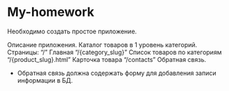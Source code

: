 # My-homework

Необходимо cоздать простое приложение.

Описание приложения.
Каталог товаров в 1 уровень категорий.
Страницы:
“/” Главная
“/{category_slug}” Список товаров по категориям
“/{product_slug}.html” Карточка товара
“/contacts” Обратная связь.
- Обратная связь должна содержать форму для добавления записи информации в БД.

